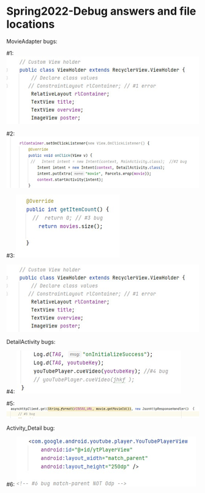 # Spring2022-Debug answers and file locations

MovieAdapter bugs:

#1: <img src='bug1.jpg' title='Bug 1' width='' alt='Bug 1' />
	
#2: <img src='bug2.jpg' title='Bug 2' width='' alt='Bug 2' />
	
#3: <img src='bug3.jpg' title='Bug 3' width='' alt='Bug 3' />
	
<img src='bug1.jpg' title='Flixster Walkthrough' width='' alt='Flix in portrait mode' />
	
DetailActivity bugs:

#4: <img src='bug4.jpg' title='Bug 4' width='' alt='Bug 4' />
	
#5: <img src='bug5.jpg' title='Bug 5' width='' alt='Bug 5' />
	
Activity_Detail bug:

#6: <img src='bug6.jpg' title='Bug 6' width='' alt='Bug 6' />
